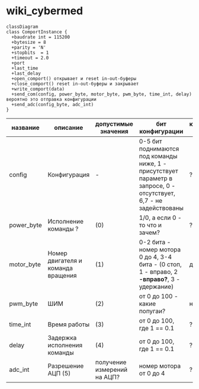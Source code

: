 # wiki_cybermed

```mermaid
classDiagram
class ComportInstance {
  +baudrate int = 115200
  +bytesize = 8
  +parity = 'N' 
  +stopbits  = 1
  +timeout = 2.0
  +port 
  +last_time
  +last_delay
  +open_comport() открывает и reset in-out-буферы
  +close_comport() reset in-out-буферы и закрывает
  +write_comport(data)
  +send_com(config, power_byte, motor_byte, pwm_byte, time_int, delay) вероятно это отправка конфигурации
  +send_adc(config_byte, adc_int)
}

```
| название | описание | допустимые значения | бит конфигурации | кисть-рука | пальцы |
| -- | -- | -- | -- | -- | -- |
| config | Конфигурация | - | 0-5 бит поднимаются под команды ниже, 1 - присутствует параметр в запросе, 0 - отсутствует, 6,7 - не задействованы | ? | ? |
| power_byte | Исполнение команды ? | (0) | 1/0, а если 0 - то что и зачем? | ? | ? |
| motor_byte | Номер двигателя и команда вращения | (1) | 0-2 бита - номер мотора 0 до 4, 3-4 бита - (0 стоп, 1 - вправо, 2 **-вправо?**, 3 - удержание) | да? | нет? |
| pwm_byte | ШИМ | (2) | от 0 до 100 - какие попугаи? | нет? | да? |
| time_int | Время работы | (3) | от 0 до 100, где 1 == 0.1 | ? | ? |
| delay | Задержка исполнения команды | (4) | от 0 до 100, где 1 == 0.1 | ? | ? |
|  adc_int  | Разрешение АЦП (5) | получение измерений на АЦП? | номер мотора от 0 до 4 | ? | ? |


